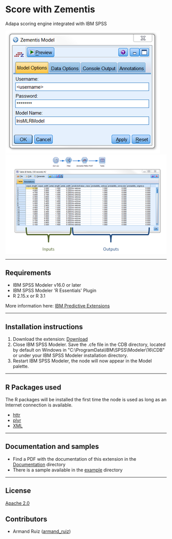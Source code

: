# Score with Zementis
Adapa scoring engine integrated with IBM SPSS

![Map](https://raw.githubusercontent.com/IBMPredictiveAnalytics/Score-with-Zementis/master/Screenshot/Illustration1.png)
![Map](https://raw.githubusercontent.com/IBMPredictiveAnalytics/Score-with-Zementis/master/Screenshot/Illustration2.png)



---
Requirements
----
- IBM SPSS Modeler v16.0 or later
- IBM SPSS Modeler 'R Essentials' Plugin
- R 2.15.x or R 3.1

More information here: [IBM Predictive Extensions][2]


---
Installation instructions
----
1. Download the extension: [Download][3] 
2. Close IBM SPSS Modeler. Save the .cfe file in the CDB directory, located by default on Windows in "C:\ProgramData\IBM\SPSS\Modeler\16\CDB" or under your IBM SPSS Modeler installation directory.
3. Restart IBM SPSS Modeler, the node will now appear in the Model palette.

---
R Packages used
----
The R packages will be installed the first time the node is used as long as an Internet connection is available.
- [httr][4]
- [plyr][11]
- [XML ][13]

---
Documentation and samples
----
- Find a PDF with the documentation of this extension in the [Documentation][5] directory
- There is a sample available in the [example][6] directory


---
License
----

[Apache 2.0][1]


Contributors
----

  - Armand Ruiz ([armand_ruiz](https://twitter.com/armand_ruiz))


[1]: http://www.apache.org/licenses/LICENSE-2.0.html
[2]:https://developer.ibm.com/predictiveanalytics/downloads/#tab2
[3]:https://github.com/IBMPredictiveAnalytics/Score-with-Zementis/raw/master/Example/ZementisPost.cfe
[4]:https://cran.r-project.org/web/packages/httr/index.html
[5]:https://github.com/IBMPredictiveAnalytics/Score-with-Zementis/raw/master/Documentation/Zementis-SPSSModelerExtension.pdf
[6]:https://github.com/IBMPredictiveAnalytics/Score-with-Zementis/tree/master/Example
[10]:https://developer.ibm.com/predictiveanalytics/2015/03/11/tweets-during-esri-dev-summit-and-bnp-paribas-open/
[11]:https://cran.r-project.org/web/packages/plyr/
[12]:https://developer.ibm.com/predictiveanalytics/2015/03/11/crime-prediction-using-ibm-spss-modeler-and-arcgis/
[13]:https://cran.r-project.org/web/packages/XML/index.html
[20]:https://www.youtube.com/watch?v=5VpnKVsoxjI
